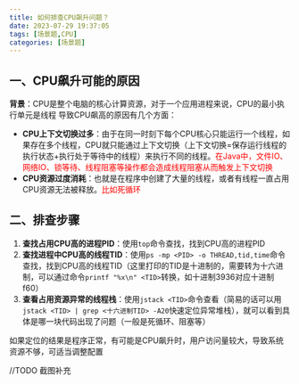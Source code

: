 ```yaml
---
title: 如何排查CPU飙升问题？
date: 2023-07-29 19:37:05
tags: [场景题,CPU]
categories: [场景题]
---
```


## 一、CPU飙升可能的原因
**背景**：CPU是整个电脑的核心计算资源，对于一个应用进程来说，CPU的最小执行单元是线程
导致CPU飙高的原因有几个方面：
* **CPU上下文切换过多**：由于在同一时刻下每个CPU核心只能运行一个线程，如果存在多个线程，CPU就只能通过上下文切换（上下文切换=保存运行线程的执行状态+执行处于等待中的线程）来执行不同的线程。<font color=red>在Java中，文件IO、网络IO、锁等待、线程阻塞等操作都会造成线程阻塞从而触发上下文切换</font>
* **CPU资源过度消耗**：也就是在程序中创建了大量的线程，或者有线程一直占用CPU资源无法被释放。<font color=red>比如死循环</font>

## 二、排查步骤
1. **查找占用CPU高的进程PID**：使用`top`命令查找，找到CPU高的进程PID
2. **查找进程中CPU高的线程TID**：使用`ps -mp <PID> -o THREAD,tid,time`命令查找，找到CPU高的线程TID（这里打印的TID是十进制的，需要转为十六进制，可以通过命令`printf "%x\n" <TID>`转换，如十进制3936对应十进制f60）
3. **查看占用资源异常的线程栈**：使用`jstack <TID>`命令查看（简易的话可以用`jstack <TID> | grep <十六进制TID> -A20`快速定位异常堆栈），就可以看到具体是哪一块代码出现了问题（一般是死循环、阻塞等）

如果定位的结果是程序正常，有可能是CPU飙升时，用户访问量较大，导致系统资源不够，可适当调整配置

//TODO 截图补充





